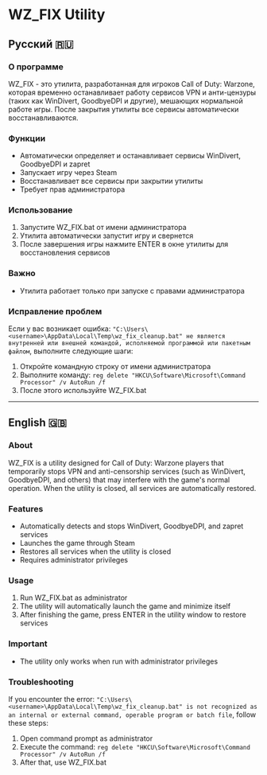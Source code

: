 # WZ_FIX Utility

## Русский 🇷🇺

### О программе
WZ_FIX - это утилита, разработанная для игроков Call of Duty: Warzone, которая временно останавливает работу сервисов VPN и анти-цензуры (таких как WinDivert, GoodbyeDPI и другие), мешающих нормальной работе игры. После закрытия утилиты все сервисы автоматически восстанавливаются.

### Функции
- Автоматически определяет и останавливает сервисы WinDivert, GoodbyeDPI и zapret
- Запускает игру через Steam
- Восстанавливает все сервисы при закрытии утилиты
- Требует прав администратора

### Использование
1. Запустите WZ_FIX.bat от имени администратора
2. Утилита автоматически запустит игру и свернется
3. После завершения игры нажмите ENTER в окне утилиты для восстановления сервисов

### Важно
- Утилита работает только при запуске с правами администратора

### Исправление проблем
Если у вас возникает ошибка: `"C:\Users\<username>\AppData\Local\Temp\wz_fix_cleanup.bat" не является внутренней или внешней командой, исполняемой программой или пакетным файлом`, выполните следующие шаги:

1. Откройте командную строку от имени администратора
2. Выполните команду: `reg delete "HKCU\Software\Microsoft\Command Processor" /v AutoRun /f`
3. После этого используйте WZ_FIX.bat

---

## English 🇬🇧

### About
WZ_FIX is a utility designed for Call of Duty: Warzone players that temporarily stops VPN and anti-censorship services (such as WinDivert, GoodbyeDPI, and others) that may interfere with the game's normal operation. When the utility is closed, all services are automatically restored.

### Features
- Automatically detects and stops WinDivert, GoodbyeDPI, and zapret services
- Launches the game through Steam
- Restores all services when the utility is closed
- Requires administrator privileges

### Usage
1. Run WZ_FIX.bat as administrator
2. The utility will automatically launch the game and minimize itself
3. After finishing the game, press ENTER in the utility window to restore services

### Important
- The utility only works when run with administrator privileges

### Troubleshooting
If you encounter the error: `"C:\Users\<username>\AppData\Local\Temp\wz_fix_cleanup.bat" is not recognized as an internal or external command, operable program or batch file`, follow these steps:

1. Open command prompt as administrator
2. Execute the command: `reg delete "HKCU\Software\Microsoft\Command Processor" /v AutoRun /f`
3. After that, use WZ_FIX.bat